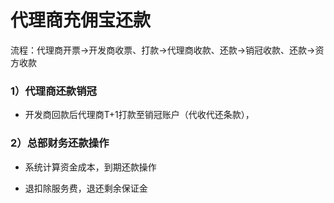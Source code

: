 # 代理商充佣宝还款

流程：代理商开票→开发商收票、打款→代理商收款、还款→销冠收款、还款→资方收款

### 1）代理商还款销冠

* 开发商回款后代理商T+1打款至销冠账户（代收代还条款），

### 2）总部财务还款操作

* 系统计算资金成本，到期还款操作

* 退扣除服务费，退还剩余保证金

# 



